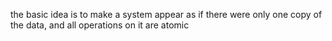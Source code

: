 the basic idea is to make a system appear as if there were only one copy of the data,
and all operations on it are atomic